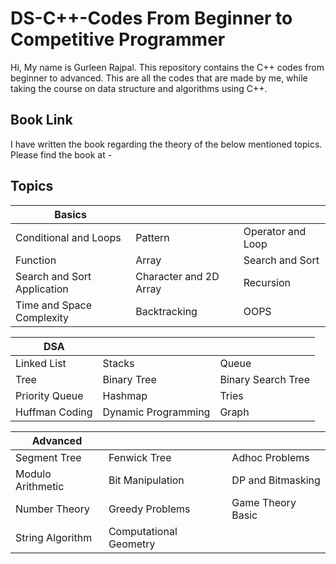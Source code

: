 # DS-C++-Codes From Beginner to Competitive Programmer
Hi, My name is Gurleen Rajpal. This repository contains the C++ codes from beginner to advanced. This are all the codes that are made by me, while taking the course on data structure and algorithms using C++. 

## Book Link
I have written the book regarding the theory of the below mentioned topics. Please find the book at - 

## Topics
| Basics |  |  |
| ------ | ----- | ------ |
| Conditional and Loops | Pattern | Operator and Loop |
| Function | Array | Search and Sort |
| Search and Sort Application | Character and 2D Array | Recursion |
| Time and Space Complexity | Backtracking | OOPS |

| DSA |  |  |
| ------ | ----- | ------ |
| Linked List | Stacks | Queue |
| Tree | Binary Tree | Binary Search Tree |
| Priority Queue | Hashmap | Tries |
| Huffman Coding | Dynamic Programming | Graph |

| Advanced |  |  |
| ------ | ----- | ------ |
| Segment Tree | Fenwick Tree | Adhoc Problems |
| Modulo Arithmetic | Bit Manipulation | DP and Bitmasking |
| Number Theory | Greedy Problems | Game Theory Basic |
| String Algorithm | Computational Geometry |  | 
